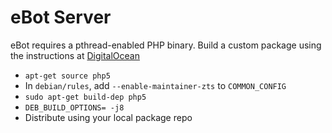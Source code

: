 eBot Server
===========

eBot requires a pthread-enabled PHP binary.
Build a custom package using the instructions at [DigitalOcean](https://www.digitalocean.com/community/questions/enable-zts-support-on-ubuntu-14-04)

* `apt-get source php5`
* In `debian/rules`, add `--enable-maintainer-zts` to `COMMON_CONFIG`
* `sudo apt-get build-dep php5`
* `DEB_BUILD_OPTIONS= -j8`
* Distribute using your local package repo
